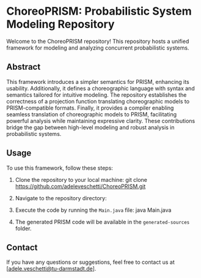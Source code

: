 # ChoreoPRISM: Probabilistic System Modeling Repository

Welcome to the ChoreoPRISM repository! This repository hosts a unified framework for modeling and analyzing concurrent probabilistic systems. 


## Abstract

This framework introduces a simpler semantics for PRISM, enhancing its usability. Additionally, it defines a choreographic language with syntax and semantics tailored for intuitive modeling. The repository establishes the correctness of a projection function translating choreographic models to PRISM-compatible formats. Finally, it provides a compiler enabling seamless translation of choreographic models to PRISM, facilitating powerful analysis while maintaining expressive clarity. These contributions bridge the gap between high-level modeling and robust analysis in probabilistic systems.


## Usage

To use this framework, follow these steps:

1. Clone the repository to your local machine: git clone https://github.com/adeleveschetti/ChoreoPRISM.git

2. Navigate to the repository directory: 

3. Execute the code by running the `Main.java` file: java Main.java

4. The generated PRISM code will be available in the `generated-sources` folder.


## Contact

If you have any questions or suggestions, feel free to contact us at [adele.veschetti@tu-darmstadt.de].

